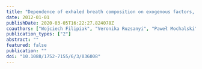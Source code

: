 ```yaml
---
title: "Dependence of exhaled breath composition on exogenous factors, smoking habits and exposure to air pollutants"
date: 2012-01-01
publishDate: 2020-03-05T16:22:27.824078Z
coauthors: ["Wojciech Filipiak", "Veronika Ruzsanyi", "Paweł Mochalski", "Anna Filipiak", "Amel Bajtarevic", "Clemens Ager", "Hubert Denz", "Wolfgang Hilbe", "Herbert Jamnig", "Martin Hackl", "Alexander Dzien", "Anton Amann"]
publication_types: ["2"]
abstract: ""
featured: false
publication: ""
doi: "10.1088/1752-7155/6/3/036008"
---
```


